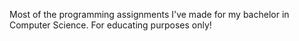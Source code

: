 Most of the programming assignments I've made for my bachelor in Computer Science. For educating purposes only!
